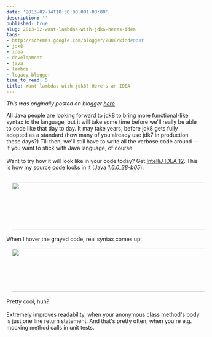 ```yaml
---
date: '2013-02-14T10:30:00.001-08:00'
description: ''
published: true
slug: 2013-02-want-lambdas-with-jdk6-heres-idea
tags:
- http://schemas.google.com/blogger/2008/kind#post
- jdk8
- idea
- development
- java
- lambda
- legacy-blogger
time_to_read: 5
title: Want lambdas with jdk6? Here's an IDEA
---
```


*This was originally posted on blogger [here](https://josef-sustacek-ee.blogspot.com/2013/02/want-lambdas-with-jdk6-heres-idea.html)*.

All Java people are looking forward to jdk8 to bring more functional-like syntax to the language, but it will take some time before we'll really be able to code like that day to day. It may take years, before jdk8 gets fully adopted as a standard (how many of you already use jdk7 in production these days?) Till then, we'll still have to write all the verbose code around -- if you want to stick with Java language, of course.<br />
<br />
Want to try how it will look like in your code today? Get <a href="http://www.jetbrains.com/idea/">IntelliJ IDEA 12</a>.&nbsp;This is how my source code looks in it (Java <i>1.6.0_38-b05</i>):<br />
<br />
<div class="separator" style="clear: both; text-align: center;">
</div>
<div class="separator" style="clear: both; text-align: center;">
<a href="https://blogger.googleusercontent.com/img/b/R29vZ2xl/AVvXsEgpks437MZ-4RadMWTAxmyL_xdmCWXWhuzan7vVXglIJHhDpRsA3Ve_ndnKrduH4s8oZ98BWmZ08Ia9Nv6377-quCkiI7jOAo35G_qjvUyepxuQooJ1B2wYpN_EHTs4SbPIQG3thJn9zfbm/s1600/lambdas+in+JDK6.png" style="margin-left: 1em; margin-right: 1em;"><img border="0" height="122" src="https://blogger.googleusercontent.com/img/b/R29vZ2xl/AVvXsEgpks437MZ-4RadMWTAxmyL_xdmCWXWhuzan7vVXglIJHhDpRsA3Ve_ndnKrduH4s8oZ98BWmZ08Ia9Nv6377-quCkiI7jOAo35G_qjvUyepxuQooJ1B2wYpN_EHTs4SbPIQG3thJn9zfbm/s640/lambdas+in+JDK6.png" width="640" /></a></div>
<br />
When I hover the grayed code, real syntax comes up:<br />
<br />
<div class="separator" style="clear: both; text-align: center;">
<a href="https://blogger.googleusercontent.com/img/b/R29vZ2xl/AVvXsEhC9OfRbrX86-32fgxqUp4AZw5_81P7lXYFVMOi15h43v55hFFfVUpxY-7glUSsCitFfgUChnATH5ol10auLSX2a4ytIuR78ipvHngr1Ja_9JmvfVZWd3taERR861SWCxQTsLFuQ9CrY9H-/s1600/lambdas+in+JDK6+-+hover.png" style="margin-left: 1em; margin-right: 1em;"><img border="0" height="112" src="https://blogger.googleusercontent.com/img/b/R29vZ2xl/AVvXsEhC9OfRbrX86-32fgxqUp4AZw5_81P7lXYFVMOi15h43v55hFFfVUpxY-7glUSsCitFfgUChnATH5ol10auLSX2a4ytIuR78ipvHngr1Ja_9JmvfVZWd3taERR861SWCxQTsLFuQ9CrY9H-/s640/lambdas+in+JDK6+-+hover.png" width="640" /></a></div>
<br />
Pretty cool, huh?<br />
<br />
Extremely improves readability, when your anonymous class method's body is just one line return statement. And that's pretty often, when you're e.g. mocking method calls in unit tests.